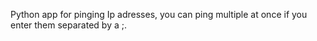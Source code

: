 Python app for pinging Ip adresses, you can ping multiple at once if you enter them separated by a ;.

